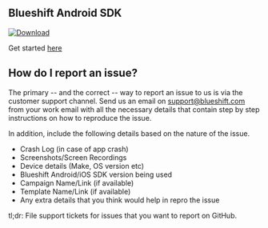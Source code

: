 ## Blueshift Android SDK
[ ![Download](https://api.bintray.com/packages/nipun/maven/android-sdk/images/download.svg?version=3.1.9) ](https://bintray.com/nipun/maven/android-sdk/3.1.9/link)

Get started [here](https://developer.blueshift.com/docs/about-blueshifts-android-sdk)

## How do I report an issue?
The primary -- and the correct -- way to report an issue to us is via the customer support channel. Send us an email on support@blueshift.com from your work email with all the necessary details that contain step by step instructions on how to reproduce the issue.

In addition, include the following details based on the nature of the issue.

- Crash Log (in case of app crash)
- Screenshots/Screen Recordings
- Device details (Make, OS version etc)
- Blueshift Android/iOS SDK version being used
- Campaign Name/Link (if available)
- Template Name/Link (if available)
- Any extra details that you think would help in repro the issue

tl;dr:  File support tickets for issues that you want to report on GitHub.
